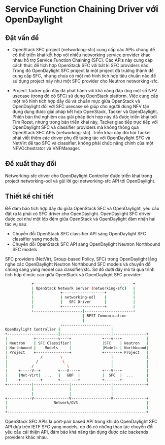 # Service Function Chaining Driver với OpenDaylight

## Đặt vấn đề
- OpenStack SFC project (networking-sfc) cung cấp các APIs chung để có thể triển khai kết hợp với nhiều networking service provider khác nhau hỗ trợ Service Function Chaining (SFC). Các APIs này cung cáp cách thức để tích hợp OpenStack SFC với bất kì SFC providers nào. Trong đó OpenDaylight SFC project là một project đã trưởng thành để cung cấp SFC, nhưng chưa có một mô hình tích hợp tiêu chuẩn nào để sử dụng project này như một SFC provider cho Neutron networking-sfc.

- Project Tacker gần đây đã phát hành với khả năng đáp ứng một số NFV usecase (trong đó có SFC) sử dụng OpenStack platform. Việc cung cấp một mô hình tích hợp đầy đủ và chuẩn mực giữa OpenStack và OpenDaylight đối với SFC usecase sẽ giúp cho người dùng NFV tận dụng dụng được giải pháp kết hợp OpenStack, Tacker và OpenDaylight. Phiên bản thử nghiệm của giải pháp tích hợp này đã được triển khai bởi Tim Rozet, nhưng trong bản triển khai này, Tacker giao tiếp trực tiếp với OpenDaylight SFC và classifier providers mà không thông qua OpenStack SFC APIs (networking-sfc). Triển khai này đòi hỏi Tacker phải viết thêm các driver phụ để tương tác với OpenDaylight SFC và NetVirt để tạo SFC và classifier, không phải chức năng chính của một NFVOchestrator và VNFManager.

## Đề xuất thay đổi
Networking-sfc driver cho OpenDaylight Controller được triển khai trong project networking-odl và gửi lời gọi networking-sfc API tới OpenDaylight.

## Thiết kế chi tiết

Để đảm bảo tích hợp đầy đủ giữa OpenStack SFC và OpenDaylight, yêu cầu đặt ra là phải có SFC driver cho OpenDaylight. OpenDaylight SFC driver được coi như một lớp đệm giữa OpenStack và OpenDaylight đảm nhận hai tác vụ sau:
- Chuyển đổi OpenStack SFC classifier API sáng OpenDaylight SFC classifier yang models.
- Chuyển đổi OpenStack SFC API sang OpenDaylight Neutron Northbound SFC models

SFC providers (NetVirt, Group-based Policy, SFC) trong OpenDaylight lắng nghe các OpenDaylight Neutron Northbound SFC models và chuyển đổi chúng sang yang model của classifier/sfc. Sơ đồ dưới đây mô tả quá trình tích hợp ở mức cao giữa OpenStack và OpenDaylight SFC provider:
```sh
            +---------------------------------------------+
            | OpenStack Network Server (networking-sfc)   |
            |            +-------------------+            |
            |            | networking-odl    |            |
            |            |   SFC Driver      |            |
            |            +-------------------+            |
            +----------------------|----------------------+
                                   | REST Communication
                                   |
                         -----------------------
OpenDaylight Controller |                       |
+-----------------------|-----------------------|---------------+
|            +----------v----+              +---v---+           |
| Neutron    | SFC Classifier|              |SFC    | Neutron   |
| Northbound |    Models     |              |Models | Northbound|
| Project    +---------------+              +-------+ Project   |
|               /        \                      |               |
|             /           \                     |               |
|           /               \                   |               |
|     +-----V--+        +---V----+          +---V---+           |
|     |Net-Virt|  ...   |   GBP  |          |  SFC  |  ...      |
|     +---------+       +--------+          +-------+           |
+-----------|----------------|------------------|---------------+
            |                |                  |
            |                |                  |
+-----------V----------------V------------------V---------------+
|                     Network/OVS                               |
|                                                               |
+---------------------------------------------------------------+
```

OpenStack SFC APIs là port-pair based API trong khi đó OpenDaylight SFC API dựa trên IETF SFC yang models, do đó có những thao tác chuyển đổi yêu cầu cải thiện API, đảm bảo khả năng tận dụng được các backends providers khác nhau.  

